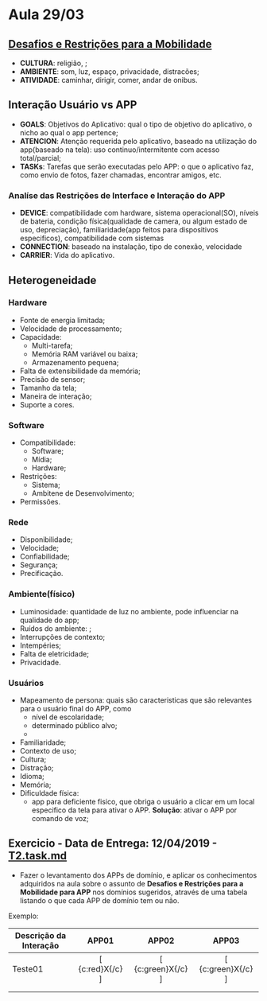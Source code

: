 # Aula 29/03

## [Desafios e Restrições para a Mobilidade](https://drive.google.com/open?id=10uUxMbvjDG4BJphxDxPcFWda3_lmBFus&authuser=0)

- **CULTURA**: religião, ;
- **AMBIENTE**: som, luz, espaço, privacidade, distracões;
- **ATIVIDADE**: caminhar, dirigir, comer, andar de onibus.

## Interação Usuário vs APP

- **GOALS**: Objetivos do Aplicativo: qual o tipo de objetivo do aplicativo, o nicho ao qual o app pertence;
- **ATENCION**: Atenção requerida pelo aplicativo, baseado na utilização do app(baseado na tela): uso continuo/intermitente com acesso total/parcial;
- **TASKs**: Tarefas que serão executadas pelo APP: o que o aplicativo faz, como envio de fotos, fazer chamadas, encontrar amigos, etc.

### Analíse das Restrições de Interface e Interação do APP

- **DEVICE**: compatibilidade com hardware, sistema operacional(SO), níveis de bateria, condição física(qualidade de camera, 
ou algum estado de uso, depreciação), familiaridade(app feitos para dispositivos especificos), compatibilidade com sistemas
- **CONNECTION**: baseado na instalação, tipo de conexão, velocidade
- **CARRIER**: Vida do aplicativo.

## Heterogeneidade

### Hardware

- Fonte de energia limitada;
- Velocidade de processamento;
- Capacidade:
    - Multi-tarefa;
    - Memória RAM variável ou baixa;
    - Armazenamento pequena;
- Falta de extensibilidade da memória;
- Precisão de sensor;
- Tamanho da tela;
- Maneira de interação;
- Suporte a cores.

### Software

- Compatibilidade:
    - Software;
    - Mídia;
    - Hardware;
- Restrições:
    - Sistema;
    - Ambitene de Desenvolvimento;
- Permissões.

### Rede

- Disponibilidade;
- Velocidade;
- Confiabilidade;
- Segurança;
- Precificação.

### Ambiente(físico)

- Luminosidade: quantidade de luz no ambiente, pode influenciar na qualidade do app;
- Ruídos do ambiente: ;
- Interrupções de contexto;
- Intempéries;
- Falta de eletricidade;
- Privacidade.

### Usuários

- Mapeamento de persona: quais são caracteristicas que são relevantes para o usuário final do APP, como 
    - nível de escolaridade;
    - determinado público alvo;
    - 
- Familiaridade;
- Contexto de uso;
- Cultura;
- Distração;
- Idioma;
- Memória;
- Dificuldade física: 
    - app para deficiente fisico, que obriga o usuário a clicar em um local especifico da tela para ativar o APP. 
    **Solução**: ativar o APP por comando de voz; 

## Exercicio - Data de Entrega: 12/04/2019 - [T2.task.md](https://github.com/jhonypalmer/MD_PROJECT/blob/master/SA/T2.task.MD)

- Fazer o levantamento dos APPs de domínio, e aplicar os conhecimentos adquiridos na aula sobre o assunto de **Desafios e Restrições para a Mobilidade para APP** nos domínios sugeridos, através de uma tabela listando o que cada APP de domínio tem ou não.

Exemplo:

|  Descrição da Interação |APP01|APP02|APP03|
|---|:---:|:---:|:---:|
|  Teste01 |[ {c:red}X{/c} ]| [ {c:green}X{/c} ] | [ {c:green}X{/c} ] |
|   |   |   |   |
|   |   |   |   |
